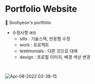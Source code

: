 # Portfolio Website
🍒 Soohyeon's portfolio    
- 수정사항 `예정`
  - sills : 기술스택, 반응형 수정
  - work : 프로젝트
  - testimonials : 다른 것으로 대체
  - design : 프로필 이미지, 배경 색상 변경
<br>

![Apr-08-2022 03-38-15](https://user-images.githubusercontent.com/76866502/162273715-d8df3759-0d6f-45af-8afa-0596e45682ba.gif)
